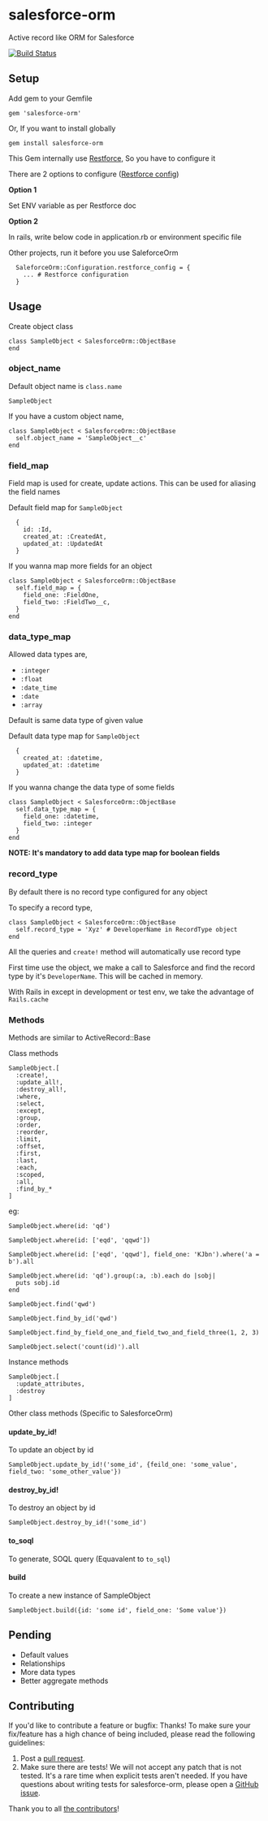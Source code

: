 # salesforce-orm
Active record like ORM for Salesforce

[![Build Status](https://travis-ci.org/NestAway/salesforce-orm.svg?branch=master)](https://travis-ci.org/NestAway/salesforce-orm)

## Setup

Add gem to your Gemfile

```
gem 'salesforce-orm'
```

Or, If you want to install globally

```
gem install salesforce-orm
```

This Gem internally use [Restforce](https://github.com/ejholmes/restforce), So you have to configure it

There are 2 options to configure ([Restforce config](https://github.com/ejholmes/restforce#initialization))

**Option 1**

Set ENV variable as per Restforce doc

**Option 2**

In rails, write below code in application.rb or environment specific file

Other projects, run it before you use SaleforceOrm

```
  SaleforceOrm::Configuration.restforce_config = {
    ... # Restforce configuration
  }
```

## Usage

Create object class

```
class SampleObject < SalesforceOrm::ObjectBase
end
```

### object_name

Default object name is `class.name`

```
SampleObject
```

If you have a custom object name,

```
class SampleObject < SalesforceOrm::ObjectBase
  self.object_name = 'SampleObject__c'
end
```

### field_map

Field map is used for create, update actions. This can be used for aliasing the field names

Default field map for `SampleObject`

```
  {
    id: :Id,
    created_at: :CreatedAt,
    updated_at: :UpdatedAt
  }
```

If you wanna map more fields for an object

```
class SampleObject < SalesforceOrm::ObjectBase
  self.field_map = {
    field_one: :FieldOne,
    field_two: :FieldTwo__c,
  }
end
```

### data_type_map

Allowed data types are,

- `:integer`
- `:float`
- `:date_time`
- `:date`
- `:array`

Default is same data type of given value

Default data type map for `SampleObject`

```
  {
    created_at: :datetime,
    updated_at: :datetime
  }
```

If you wanna change the data type of some fields

```
class SampleObject < SalesforceOrm::ObjectBase
  self.data_type_map = {
    field_one: :datetime,
    field_two: :integer
  }
end
```

**NOTE: It's mandatory to add data type map for boolean fields**

### record_type

By default there is no record type configured for any object

To specify a record type,

```
class SampleObject < SalesforceOrm::ObjectBase
  self.record_type = 'Xyz' # DeveloperName in RecordType object
end
```

All the queries and `create!` method will automatically use record type

First time use the object, we make a call to Salesforce and find the record type by it's `DeveloperName`. This will be cached in memory.

With Rails in except in development or test env, we take the advantage of `Rails.cache`

### Methods

Methods are similar to ActiveRecord::Base

Class methods

```
SampleObject.[
  :create!,
  :update_all!,
  :destroy_all!,
  :where,
  :select,
  :except,
  :group,
  :order,
  :reorder,
  :limit,
  :offset,
  :first,
  :last,
  :each,
  :scoped,
  :all,
  :find_by_*
]
```

eg:
```
SampleObject.where(id: 'qd')

SampleObject.where(id: ['eqd', 'qqwd'])

SampleObject.where(id: ['eqd', 'qqwd'], field_one: 'KJbn').where('a = b').all

SampleObject.where(id: 'qd').group(:a, :b).each do |sobj|
  puts sobj.id
end

SampleObject.find('qwd')

SampleObject.find_by_id('qwd')

SampleObject.find_by_field_one_and_field_two_and_field_three(1, 2, 3)

SampleObject.select('count(id)').all
```

Instance methods

```
SampleObject.[
  :update_attributes,
  :destroy
]
```

Other class methods (Specific to SalesforceOrm)

#### update_by_id!

To update an object by id

```
SampleObject.update_by_id!('some_id', {feild_one: 'some_value', field_two: 'some_other_value'})
```

#### destroy_by_id!

To destroy an object by id

```
SampleObject.destroy_by_id!('some_id')
```

#### to_soql

To generate, SOQL query (Equavalent to `to_sql`)

#### build

To create a new instance of SampleObject

```
SampleObject.build({id: 'some id', field_one: 'Some value'})
```

## Pending

- Default values
- Relationships
- More data types
- Better aggregate methods

## Contributing

If you'd like to contribute a feature or bugfix: Thanks! To make sure your
fix/feature has a high chance of being included, please read the following
guidelines:

1. Post a [pull request](https://github.com/NestAway/salesforce-orm/compare).
2. Make sure there are tests! We will not accept any patch that is not tested.
   It's a rare time when explicit tests aren't needed. If you have questions
   about writing tests for salesforce-orm, please open a
   [GitHub issue](https://github.com/NestAway/salesforce-orm/issues/new).

Thank you to all [the contributors](https://github.com/NestAway/salesforce-orm/graphs/contributors)!
